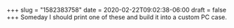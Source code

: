 +++
slug = "1582383758"
date = 2020-02-22T09:02:38-06:00
draft = false
+++
Someday I should print one of these and build it into a custom PC case.